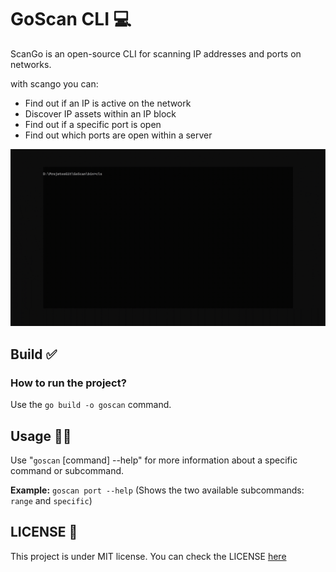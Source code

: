 # GoScan CLI 💻

ScanGo is an open-source CLI for scanning IP addresses and ports on networks.

with scango you can:

- Find out if an IP is active on the network
- Discover IP assets within an IP block
- Find out if a specific port is open
- Find out which ports are open within a server

![using a color picker](demo.gif)

## Build ✅

### How to run the project?

Use the `go build -o goscan` command.

## Usage 👩‍💻

Use "`goscan` [command] --help" for more information about a specific command or subcommand.

**Example:** `goscan port --help` (Shows the two available subcommands: `range` and `specific`)

## LICENSE 📖

This project is under MIT license. You can check the LICENSE [here](https://github.com/CharlesVeronezi/GoScanCLI/blob/master/LICENSE)

